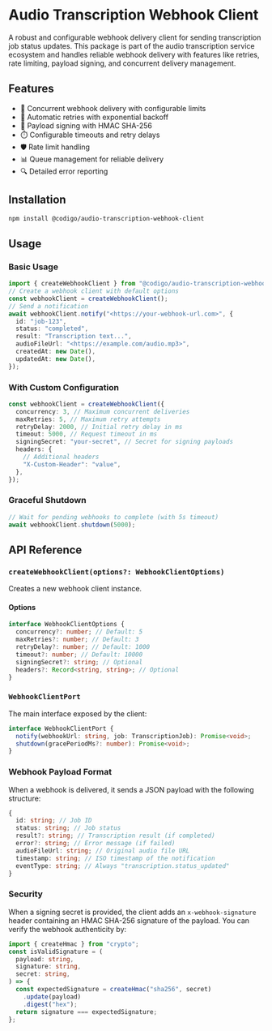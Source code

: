 # Audio Transcription Webhook Client

A robust and configurable webhook delivery client for sending transcription job status updates. This package is part of the audio transcription service ecosystem and handles reliable webhook delivery with features like retries, rate limiting, payload signing, and concurrent delivery management.

## Features

- 🚀 Concurrent webhook delivery with configurable limits
- 🔄 Automatic retries with exponential backoff
- 🔐 Payload signing with HMAC SHA-256
- ⏱️ Configurable timeouts and retry delays
- 🛡️ Rate limit handling
- 📊 Queue management for reliable delivery
- 🔍 Detailed error reporting

## Installation

```bash
npm install @codigo/audio-transcription-webhook-client
```

## Usage

### Basic Usage

```typescript
import { createWebhookClient } from "@codigo/audio-transcription-webhook-client";
// Create a webhook client with default options
const webhookClient = createWebhookClient();
// Send a notification
await webhookClient.notify("<https://your-webhook-url.com>", {
  id: "job-123",
  status: "completed",
  result: "Transcription text...",
  audioFileUrl: "<https://example.com/audio.mp3>",
  createdAt: new Date(),
  updatedAt: new Date(),
});
```

### With Custom Configuration

```typescript
const webhookClient = createWebhookClient({
  concurrency: 3, // Maximum concurrent deliveries
  maxRetries: 5, // Maximum retry attempts
  retryDelay: 2000, // Initial retry delay in ms
  timeout: 5000, // Request timeout in ms
  signingSecret: "your-secret", // Secret for signing payloads
  headers: {
    // Additional headers
    "X-Custom-Header": "value",
  },
});
```

### Graceful Shutdown

```typescript
// Wait for pending webhooks to complete (with 5s timeout)
await webhookClient.shutdown(5000);
```

## API Reference

### `createWebhookClient(options?: WebhookClientOptions)`

Creates a new webhook client instance.

#### Options

```typescript
interface WebhookClientOptions {
  concurrency?: number; // Default: 5
  maxRetries?: number; // Default: 3
  retryDelay?: number; // Default: 1000
  timeout?: number; // Default: 10000
  signingSecret?: string; // Optional
  headers?: Record<string, string>; // Optional
}
```

### `WebhookClientPort`

The main interface exposed by the client:

```typescript
interface WebhookClientPort {
  notify(webhookUrl: string, job: TranscriptionJob): Promise<void>;
  shutdown(gracePeriodMs?: number): Promise<void>;
}
```

### Webhook Payload Format

When a webhook is delivered, it sends a JSON payload with the following structure:

```typescript
{
  id: string; // Job ID
  status: string; // Job status
  result?: string; // Transcription result (if completed)
  error?: string; // Error message (if failed)
  audioFileUrl: string; // Original audio file URL
  timestamp: string; // ISO timestamp of the notification
  eventType: string; // Always "transcription.status_updated"
}
```

### Security

When a signing secret is provided, the client adds an `x-webhook-signature` header containing an HMAC SHA-256 signature of the payload. You can verify the webhook authenticity by:

```typescript
import { createHmac } from "crypto";
const isValidSignature = (
  payload: string,
  signature: string,
  secret: string,
) => {
  const expectedSignature = createHmac("sha256", secret)
    .update(payload)
    .digest("hex");
  return signature === expectedSignature;
};
```
